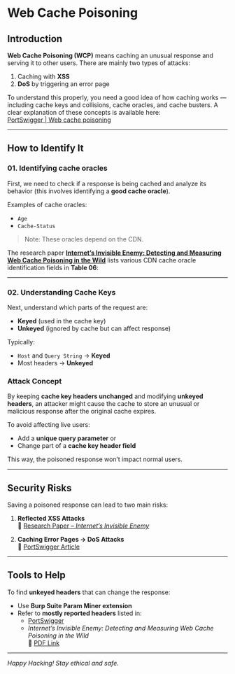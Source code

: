 # Web Cache Poisoning


## Introduction
**Web Cache Poisoning (WCP)** means caching an unusual response and serving it to other users. There are mainly two types of attacks:

1. Caching with **XSS**
2. **DoS** by triggering an error page

To understand this properly, you need a good idea of how caching works — including cache keys and collisions, cache oracles, and cache busters. A clear explanation of these concepts is available here:  
[PortSwigger | Web cache poisoning](https://portswigger.net/web-security/web-cache-poisoning)

---

## How to Identify It

### 01. Identifying cache oracles

First, we need to check if a response is being cached and analyze its behavior (this involves identifying a **good cache oracle**).

Examples of cache oracles:
- `Age`
- `Cache-Status`

> Note: These oracles depend on the CDN.

The research paper **[Internet’s Invisible Enemy: Detecting and Measuring Web Cache Poisoning in the Wild](https://www.jianjunchen.com/p/web-cache-posioning.CCS24.pdf)** lists various CDN cache oracle identification fields in **Table 06**:  

---

### 02. Understanding Cache Keys

Next, understand which parts of the request are:
- **Keyed** (used in the cache key)
- **Unkeyed** (ignored by cache but can affect response)

Typically:
- `Host` and `Query String` → **Keyed**
- Most headers → **Unkeyed**

### Attack Concept

By keeping **cache key headers unchanged** and modifying **unkeyed headers**, an attacker might cause the cache to store an unusual or malicious response after the original cache expires.

To avoid affecting live users:
- Add a **unique query parameter** or
- Change part of a **cache key header field**

This way, the poisoned response won’t impact normal users.

---

## Security Risks

Saving a poisoned response can lead to two main risks:

1. **Reflected XSS Attacks**  
   🔗 [Research Paper – *Internet’s Invisible Enemy*](https://www.jianjunchen.com/p/web-cache-posioning.CCS24.pdf)

2. **Caching Error Pages → DoS Attacks**  
   🔗 [PortSwigger Article](https://portswigger.net/research/responsible-denial-of-service-with-web-cache-poisoning)

---

## Tools to Help

To find **unkeyed headers** that can change the response:

- Use **Burp Suite Param Miner extension**
- Refer to **mostly reported headers** listed in:
  - [PortSwigger](https://portswigger.net/web-security/web-cache-poisoning)
  - *Internet’s Invisible Enemy: Detecting and Measuring Web Cache Poisoning in the Wild*  
    🔗 [PDF Link](https://www.jianjunchen.com/p/web-cache-posioning.CCS24.pdf)

---

*Happy Hacking! Stay ethical and safe.*
